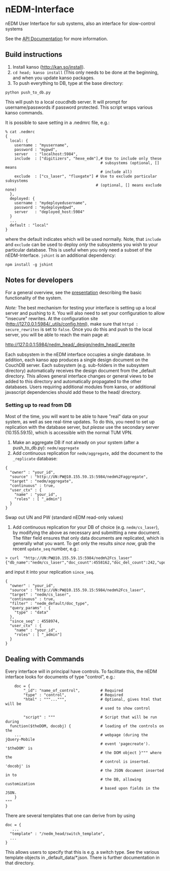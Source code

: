 nEDM-Interface
==============

nEDM User Interface for sub systems, also an interface for slow-control systems

See the [API Documentation](http://nedm-tum.github.io/nEDM-Interface/) for more information.

Build instructions
------------------

1.  Install kanso (http://kan.so/install).
2.  ```cd head; kanso install``` (This only needs to be done at the beginning, and when you update kanso packages.
3.  To push everything to DB, type at the base directory:

`python push_to_db.py`

This will push to a local coucdhdb server.  It will prompt for
username/passwords if password protected.  This script wraps various kanso
commands.

It is possible to save setting in a .nedmrc file, e.g.:

```
% cat .nedmrc
{
  local: {
    username : "myusername",
    password : "mypwd",
    server   : "localhost:5984",
	include  : ["digitizers", "hexe_edm"],# Use to include only these
										  # subsystems (optional, [] means
										  # include all)
	exclude  : ["cs_laser", "fluxgate"] # Use to exclude particular subsystems
                                        # (optional, [] means exclude none)
  },
  deployed: {
    username : "mydeployedusername",
    password : "mydeployedpwd",
    server   : "deployed_host:5984"
  }
  ...
  default : "local"
}

```
where the default indicates which will be used normally.  Note, that
```include``` and ```exclude``` can be used to deploy _only_ the subsystems you
wish to your particular database.  This is useful when you only need a subset
of the nEDM-Interface.  ```jshint``` is an additional dependency:

```
npm install -g jshint
```

## Notes for developers

For a general overview, see the
[presentation](https://www.dropbox.com/s/8xfayj9zi67o3ao/GroupMeeting_23Oct2014.pdf?dl=0)
describing the basic functionality of the system.

*Note:*  The best mechanism for testing your interface is setting up a local
server and pushing to it.  You will also need to set your configuration to
allow "insecure" rewrites. At the
configuration site (http://127.0.0.1:5984/_utils/config.html), make sure that
```httpd : secure_rewrites``` is set to ```false```.  Once you do this and push
to the local server, you will be able to reach the main page at:

http://127.0.0.1:5984/nedm_head/_design/nedm_head/_rewrite

Each subsystem in the nEDM interface occupies a single database.  In addition,
each kanso app produces a single design document on the CouchDB server.  Each
subsystem (e.g. sub-folders in the subsystem directory) automatically receives
the design document from the \_default directory.  This allows general
interface changes or general views to be added to this directory and
automatically propagated to the other databases.  Users requiring additional
modules from kanso, or additional javascript dependencies should add these to
the head/ directory.

### Setting up to read from DB
Most of the time, you will want to be able to have "real" data on your system,
as well as see real-time updates.  To do this, you need to set up replication
with the database server, but *please* use the secondary server (10.155.59.15),
which is accessible with the normal TUM VPN.

1. Make an aggregate DB if not already on your system (after a push_to_db.py):
`nedm/aggregate`
1. Add continuous replication for `nedm/aggregate`, add the document to the
`_replicate` database:
```
{
  "owner" : "your_id",
  "source" : "http://UN:PW@10.155.59.15:5984/nedm%2Faggregate",
  "target" : "nedm/aggregate",
  "continuous" : true,
  "user_ctx" : {
    "name" : "your_id",
    "roles" : [ "_admin"]
  }
}
```
Swap out UN and PW (standard nEDM read-only values)

1. Add continuous replication for your DB of choice (e.g. `nedm/cs_laser`),
by modifying the above as necessary and submitting a new document.  The filter
field ensures that only data documents are replicated, which is generally what
you want.  To get only the results *since now*, grab the recent `update_seq`
number, e.g.: 
```
> curl  "http://UN:PW@10.155.59.15:5984/nedm%2Fcs_laser" 
{"db_name":"nedm/cs_laser","doc_count":4558162,"doc_del_count":242,"update_seq":4558974,"purge_seq":0,"compact_running":false,"disk_size":1415667831,"data_size":1393833154,"instance_start_time":"1429621582837885","disk_format_version":6,"committed_update_seq":4558974}
```
and input it into your replication `since_seq`.
```
{
  "owner" : "your_id",
  "source" : "http://UN:PW@10.155.59.15:5984/nedm%2Fcs_laser",
  "target" : "nedm/cs_laser",
  "continuous" : true,
  "filter" : "nedm_default/doc_type",
  "query_params" : {
    "type" : "data"
  },
  "since_seq" : 4558974,
  "user_ctx" : {
    "name" : "your_id",
    "roles" : [ "_admin"]
  }
}
```


## Dealing with Commands


Every interface will in principal have controls.  To facilitate this, the nEDM
interface looks for documents of type "control", e.g.:

```
    doc = {
        "_id": "name_of_control",         # Required
        "type" : "control",               # Required
        "html" : """...""",               # Optional, gives html that will be
                                          # used to show control

        "script" : """                    # Script that will be run during
  function($theDOM, docobj) {             # loading of the controls on the
	...                                   # webpage (during the jQuery-Mobile
										  # event 'pagecreate').  '$theDOM' is
										  # the DOM object }""" where the
										  # control is inserted.  'docobj' is
										  # the JSON document inserted in to
										  # the DB, allowing customization
										  # based upon fields in the JSON.
    }
"""
}
```


There are several templates that one can derive from by using

```
doc = {
   ...
  "template" : "/nedm_head/switch_template",
  ...
}
```

This allows users to specify that this is e.g. a switch type.  See the various
template objects in _default_data/*.json.  There is further documentation in that
directory.

